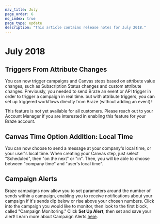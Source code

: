 ```yaml
---
nav_title: July
page_order: 6
no_index: true
page_type: update
description: "This article contains release notes for July 2018."
---
```

# July 2018

## Triggers From Attribute Changes

You can now trigger campaigns and Canvas steps based on attribute value changes, such as Subscription Status changes and custom attribute changes. Previously, you needed to send Braze an event or API trigger in order to trigger a campaign in real time. but with attribute triggers, you can set up triggered workflows directly from Braze (without adding an event)!

This feature is not yet available for all customers. Please reach out to your Account Manager if you are interested in enabling this feature for your Braze account.

## Canvas Time Option Addition: Local Time

You can now choose to send a message at your company's local time, or your user's local time. When creating your Canvas step, just select "Scheduled", then "on the next" or "in". Then, you will be able to choose between "company time" and "user's local time".

## Campaign Alerts

Braze campaigns now allow you to set parameters around the number of sends within a campaign, enabling you to receive notifications about your campaign if it's sends dip below or rise above your chosen numbers. Click into the campaign you would like to monitor, then look to the first block, called "Campaign Monitoring." Click **Set Up Alert**, then set and save your alert! Learn more about Campaign Alerts [here]({{site.baseurl}}/user_guide/engagement_tools/campaigns/scheduling_and_organizing/campaign_alerts/#campaign-alerts).
